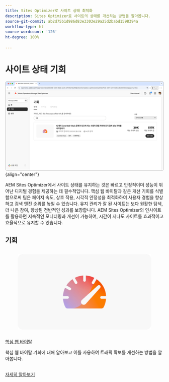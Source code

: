 ```yaml
---
title: Sites Optimizer로 사이트 상태 최적화
description: Sites Optimizer로 사이트의 상태를 개선하는 방법을 알아봅니다.
source-git-commit: ab2d75b1d986d83e3303e29a25d2babd1598394a
workflow-type: ht
source-wordcount: '126'
ht-degree: 100%

---
```



# 사이트 상태 기회

![사이트 상태 기회](./assets/site-health/hero.png){align="center"}

AEM Sites Optimizer에서 사이트 상태를 유지하는 것은 빠르고 안정적이며 성능이 뛰어난 디지털 경험을 제공하는 데 필수적입니다. 핵심 웹 바이탈과 같은 개선 기회를 식별함으로써 팀은 페이지 속도, 상호 작용, 시각적 안정성을 최적화하여 사용자 경험을 향상하고 검색 엔진 순위를 높일 수 있습니다. 유지 관리가 잘 된 사이트는 보다 원활한 탐색, 더 나은 참여, 향상된 전반적인 성과를 보장합니다. AEM Sites Optimizer의 인사이트를 활용하면 지속적인 모니터링과 개선이 가능하여, 시간이 지나도 사이트를 효과적이고 효율적으로 유지할 수 있습니다.

## 기회

<!-- CARDS

* ../documentation/opportunities/core-web-vitals.md
  {title=Core web vitals}
  {image=../assets/common/card-performance.png}

-->
<!-- START CARDS HTML - DO NOT MODIFY BY HAND -->
<div class="columns">
    <div class="column is-half-tablet is-half-desktop is-one-third-widescreen" aria-label="Core web vitals">
        <div class="card" style="height: 100%; display: flex; flex-direction: column; height: 100%;">
            <div class="card-image">
                <figure class="image x-is-16by9">
                    <a href="../documentation/opportunities/core-web-vitals.md" title="핵심 웹 바이탈" target="_blank" rel="referrer">
                        <img class="is-bordered-r-small" src="../assets/common/card-performance.png" alt="핵심 웹 바이탈"
                             style="width: 100%; aspect-ratio: 16 / 9; object-fit: cover; overflow: hidden; display: block; margin: auto;">
                    </a>
                </figure>
            </div>
            <div class="card-content is-padded-small" style="display: flex; flex-direction: column; flex-grow: 1; justify-content: space-between;">
                <div class="top-card-content">
                    <p class="headline is-size-6 has-text-weight-bold">
                        <a href="../documentation/opportunities/core-web-vitals.md" target="_blank" rel="referrer" title="핵심 웹 바이탈">핵심 웹 바이탈</a>
                    </p>
                    <p class="is-size-6">핵심 웹 바이탈 기회에 대해 알아보고 이를 사용하여 트래픽 확보를 개선하는 방법을 알아봅니다.</p>
                </div>
                <a href="../documentation/opportunities/core-web-vitals.md" target="_blank" rel="referrer" class="spectrum-Button spectrum-Button--outline spectrum-Button--primary spectrum-Button--sizeM" style="align-self: flex-start; margin-top: 1rem;">
                    <span class="spectrum-Button-label has-no-wrap has-text-weight-bold">자세히 알아보기</span>
                </a>
            </div>
        </div>
    </div>
</div>
<!-- END CARDS HTML - DO NOT MODIFY BY HAND -->


